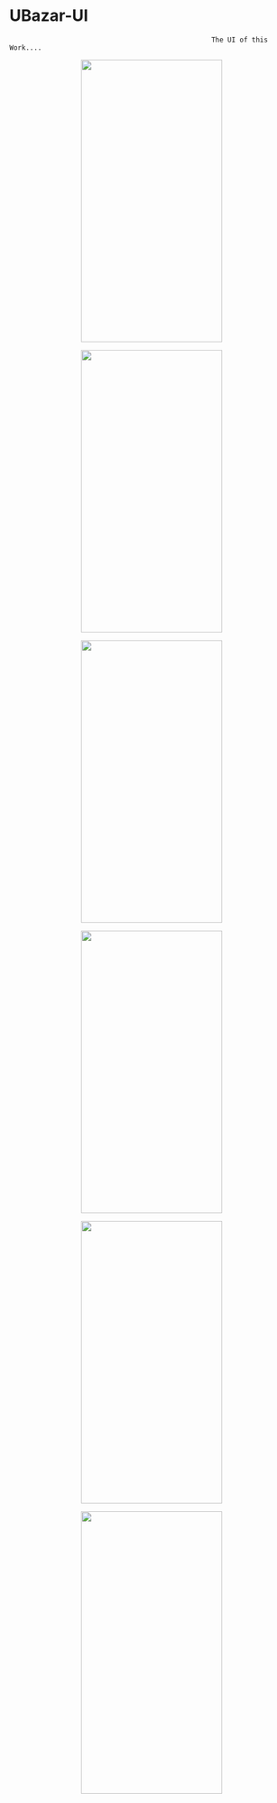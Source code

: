 # UBazar-UI

                                                      The UI of this Work....



<p align ="center">
<img src="https://user-images.githubusercontent.com/58738805/233200528-979901f2-939e-4c68-b073-3fde58bc9aa2.png" width="250" height="500">
</p>



<p align ="center">
<img src="https://user-images.githubusercontent.com/58738805/233202192-7dd0a537-5bc0-4623-afde-aff3db0d9b1e.png" width="250" height="500">
</p>



<p align ="center">
<img src="https://user-images.githubusercontent.com/58738805/233202548-8787a2b2-0e89-43c1-9cda-055280b2138b.png" width="250" height="500">
</p>



<p align ="center">
<img src="https://user-images.githubusercontent.com/58738805/233202584-71cd70f3-f2e0-41bf-b19e-a45e87eadecf.png" width="250" height="500">
</p>




<p align ="center">
<img src="https://user-images.githubusercontent.com/58738805/233202819-426b24ad-40ad-4fc9-858a-a2eea577474a.png" width="250" height="500">
</p>




<p align ="center">
<img src="https://user-images.githubusercontent.com/58738805/233202838-0f4624ad-0bec-4d93-aff9-ce8df9a798a8.png" width="250" height="500">
</p>



